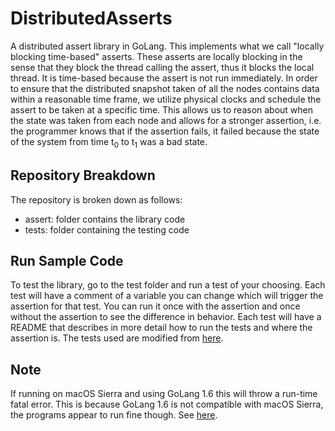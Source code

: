 # DistributedAsserts
A distributed assert library in GoLang. This implements what we call "locally blocking time-based" asserts. These asserts are locally blocking in the sense that they block the thread calling the assert, thus it blocks the local thread. It is time-based because the assert is not run immediately. In order to ensure that the distributed snapshot taken of all the nodes contains data within a reasonable time frame, we utilize physical clocks and schedule the assert to be taken at a specific time. This allows us to reason about when the state was taken from each node and allows for a stronger assertion, i.e. the programmer knows that if the assertion fails, it failed because the state of the system from time t<sub>0</sub> to t<sub>1</sub> was a bad state. 

## Repository Breakdown
The repository is broken down as follows:
- assert: folder contains the library code
- tests: folder containing the testing code

## Run Sample Code
To test the library, go to the test folder and run a test of your choosing. Each test will have a comment of a variable you can change which will trigger the assertion for that test. You can run it once with the assertion and once without the assertion to see the difference in behavior. Each test will have a README that describes in more detail how to run the tests and where the assertion is. The tests used are modified from [here](https://bitbucket.org/bestchai/dinv).

## Note
If running on macOS Sierra and using GoLang 1.6 this will throw a run-time fatal error. This is because GoLang 1.6 is not compatible with macOS Sierra, the programs appear to run fine though. See [here](https://github.com/golang/go/issues/17492).
